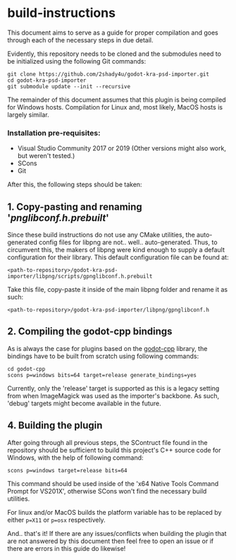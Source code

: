 # build-instructions

This document aims to serve as a guide for proper compilation and goes through each of the necessary steps in due detail.

Evidently, this repository needs to be cloned and the submodules need to be initialized using the following Git commands:
```
git clone https://github.com/2shady4u/godot-kra-psd-importer.git
cd godot-kra-psd-importer
git submodule update --init --recursive
```

The remainder of this document assumes that this plugin is being compiled for Windows hosts. Compilation for Linux and, most likely, MacOS hosts is largely similar.

### Installation pre-requisites:
- Visual Studio Community 2017 or 2019 (Other versions might also work, but weren't tested.)
- SCons
- Git

After this, the following steps should be taken:

## 1. Copy-pasting and renaming '*pnglibconf.h.prebuilt*'

Since these build instructions do not use any CMake utilities, the auto-generated config files for libpng are not.. well.. auto-generated. Thus, to circumvent this, the makers of libpng were kind enough to supply a default configuration for their library.
This default configuration file can be found at:

`<path-to-repository>/godot-kra-psd-importer/libpng/scripts/gpnglibconf.h.prebuilt`

Take this file, copy-paste it inside of the main libpng folder and rename it as such:

`<path-to-repository>/godot-kra-psd-importer/libpng/gpnglibconf.h`

## 2. Compiling the godot-cpp bindings

As is always the case for plugins based on the [godot-cpp](https://github.com/GodotNativeTools/godot-cpp) library, 
the bindings have to be built from scratch using following commands:

```
cd godot-cpp
scons p=windows bits=64 target=release generate_bindings=yes
```

Currently, only the 'release' target is supported as this is a legacy setting from when ImageMagick was used as the importer's backbone. As such, 'debug' targets might become available in the future.

## 4. Building the plugin

After going through all previous steps, the SContruct file found in the repository should be sufficient 
to build this project's C++ source code for Windows, with the help of following command:

```
scons p=windows target=release bits=64
```

This command should be used inside of the 'x64 Native Tools Command Prompt for VS201X', otherwise
SCons won't find the necessary build utilities.

For linux and/or MacOS builds the platform variable has to be replaced by either `p=X11` or `p=osx` respectively.

And.. that's it! If there are any issues/conflicts when building the plugin that are not answered by this document
then feel free to open an issue or if there are errors in this guide do likewise!
